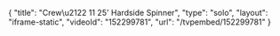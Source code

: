 {
    "title": "Crew\u2122 11 25' Hardside Spinner",
    "type": "solo",
    "layout": "iframe-static",
    "videoId": "152299781",
    "url": "\/tvpembed\/152299781"
}